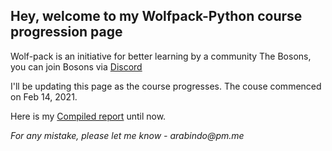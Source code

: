## Hey, welcome to my Wolfpack-Python course progression page

Wolf-pack is an initiative for better learning by a community The Bosons, you can join Bosons via [Discord](https://discord.com/invite/HNe6ZvV)

I'll be updating this page as the course progresses. 
The couse commenced on Feb 14, 2021.

Here is my [Compiled report](/assets/files/intro-python.pdf) until now.

_For any mistake, please let me know - arabindo@pm.me_

